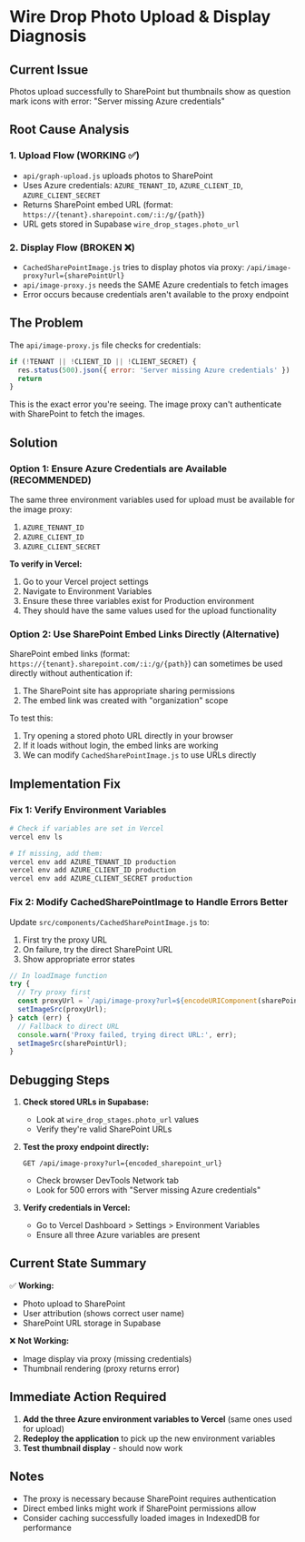# Wire Drop Photo Upload & Display Diagnosis

## Current Issue
Photos upload successfully to SharePoint but thumbnails show as question mark icons with error: "Server missing Azure credentials"

## Root Cause Analysis

### 1. Upload Flow (WORKING ✅)
- `api/graph-upload.js` uploads photos to SharePoint
- Uses Azure credentials: `AZURE_TENANT_ID`, `AZURE_CLIENT_ID`, `AZURE_CLIENT_SECRET`
- Returns SharePoint embed URL (format: `https://{tenant}.sharepoint.com/:i:/g/{path}`)
- URL gets stored in Supabase `wire_drop_stages.photo_url`

### 2. Display Flow (BROKEN ❌)
- `CachedSharePointImage.js` tries to display photos via proxy: `/api/image-proxy?url={sharePointUrl}`
- `api/image-proxy.js` needs the SAME Azure credentials to fetch images
- Error occurs because credentials aren't available to the proxy endpoint

## The Problem

The `api/image-proxy.js` file checks for credentials:
```javascript
if (!TENANT || !CLIENT_ID || !CLIENT_SECRET) {
  res.status(500).json({ error: 'Server missing Azure credentials' })
  return
}
```

This is the exact error you're seeing. The image proxy can't authenticate with SharePoint to fetch the images.

## Solution

### Option 1: Ensure Azure Credentials are Available (RECOMMENDED)

The same three environment variables used for upload must be available for the image proxy:
1. `AZURE_TENANT_ID`
2. `AZURE_CLIENT_ID`  
3. `AZURE_CLIENT_SECRET`

**To verify in Vercel:**
1. Go to your Vercel project settings
2. Navigate to Environment Variables
3. Ensure these three variables exist for Production environment
4. They should have the same values used for the upload functionality

### Option 2: Use SharePoint Embed Links Directly (Alternative)

SharePoint embed links (format: `https://{tenant}.sharepoint.com/:i:/g/{path}`) can sometimes be used directly without authentication if:
1. The SharePoint site has appropriate sharing permissions
2. The embed link was created with "organization" scope

To test this:
1. Try opening a stored photo URL directly in your browser
2. If it loads without login, the embed links are working
3. We can modify `CachedSharePointImage.js` to use URLs directly

## Implementation Fix

### Fix 1: Verify Environment Variables

```bash
# Check if variables are set in Vercel
vercel env ls

# If missing, add them:
vercel env add AZURE_TENANT_ID production
vercel env add AZURE_CLIENT_ID production
vercel env add AZURE_CLIENT_SECRET production
```

### Fix 2: Modify CachedSharePointImage to Handle Errors Better

Update `src/components/CachedSharePointImage.js` to:
1. First try the proxy URL
2. On failure, try the direct SharePoint URL
3. Show appropriate error states

```javascript
// In loadImage function
try {
  // Try proxy first
  const proxyUrl = `/api/image-proxy?url=${encodeURIComponent(sharePointUrl)}`;
  setImageSrc(proxyUrl);
} catch (err) {
  // Fallback to direct URL
  console.warn('Proxy failed, trying direct URL:', err);
  setImageSrc(sharePointUrl);
}
```

## Debugging Steps

1. **Check stored URLs in Supabase:**
   - Look at `wire_drop_stages.photo_url` values
   - Verify they're valid SharePoint URLs

2. **Test the proxy endpoint directly:**
   ```
   GET /api/image-proxy?url={encoded_sharepoint_url}
   ```
   - Check browser DevTools Network tab
   - Look for 500 errors with "Server missing Azure credentials"

3. **Verify credentials in Vercel:**
   - Go to Vercel Dashboard > Settings > Environment Variables
   - Ensure all three Azure variables are present

## Current State Summary

✅ **Working:**
- Photo upload to SharePoint
- User attribution (shows correct user name)
- SharePoint URL storage in Supabase

❌ **Not Working:**
- Image display via proxy (missing credentials)
- Thumbnail rendering (proxy returns error)

## Immediate Action Required

1. **Add the three Azure environment variables to Vercel** (same ones used for upload)
2. **Redeploy the application** to pick up the new environment variables
3. **Test thumbnail display** - should now work

## Notes

- The proxy is necessary because SharePoint requires authentication
- Direct embed links might work if SharePoint permissions allow
- Consider caching successfully loaded images in IndexedDB for performance
